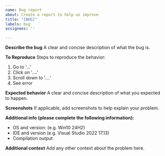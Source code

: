 ```yaml
---
name: Bug report
about: Create a report to help us improve
title: "[BUG]"
labels: bug
assignees: ''

---
```


**Describe the bug**
A clear and concise description of what the bug is.

**To Reproduce**
Steps to reproduce the behavior:
1. Go to '...'
2. Click on '....'
3. Scroll down to '....'
4. See error

**Expected behavior**
A clear and concise description of what you expected to happen.

**Screenshots**
If applicable, add screenshots to help explain your problem.

**Additional info (please complete the following information):**
 - OS and version: (e.g. Win10 24H2)
 - IDE and version (e.g. Visual Studio 2022 17.13)
 - Compilation output

**Additional context**
Add any other context about the problem here.
